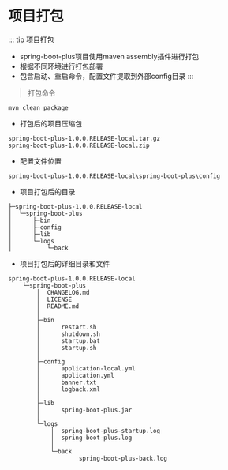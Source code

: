 # 项目打包

::: tip 项目打包
- spring-boot-plus项目使用maven assembly插件进行打包
- 根据不同环境进行打包部署
- 包含启动、重启命令，配置文件提取到外部config目录
:::

> 打包命令
```shell script
mvn clean package
```

- 打包后的项目压缩包
```text
spring-boot-plus-1.0.0.RELEASE-local.tar.gz
spring-boot-plus-1.0.0.RELEASE-local.zip
```

- 配置文件位置
```text
spring-boot-plus-1.0.0.RELEASE-local\spring-boot-plus\config
```
- 项目打包后的目录
```text
├─spring-boot-plus-1.0.0.RELEASE-local
│  └─spring-boot-plus
│      ├─bin
│      ├─config
│      ├─lib
│      └─logs
│          └─back
```

- 项目打包后的详细目录和文件
```text
spring-boot-plus-1.0.0.RELEASE-local
    └─spring-boot-plus
        │  CHANGELOG.md
        │  LICENSE
        │  README.md
        │
        ├─bin
        │      restart.sh
        │      shutdown.sh
        │      startup.bat
        │      startup.sh
        │
        ├─config
        │      application-local.yml
        │      application.yml
        │      banner.txt
        │      logback.xml
        │
        ├─lib
        │      spring-boot-plus.jar
        │
        └─logs
            │  spring-boot-plus-startup.log
            │  spring-boot-plus.log
            │
            └─back
                    spring-boot-plus-back.log
```

    
